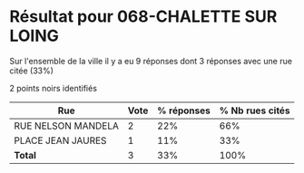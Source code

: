 # Résultat pour 068-CHALETTE SUR LOING

Sur l'ensemble de la ville il y a eu 9 réponses dont 3 réponses avec une rue citée (33%)

2 points noirs identifiés

| Rue | Vote | % réponses | % Nb rues cités|
|-----|------|------------|----------------|
| RUE NELSON MANDELA | 2 | 22% | 66%|
| PLACE JEAN JAURES | 1 | 11% | 33%|
| **Total** | 3 | 33% | 100%|
